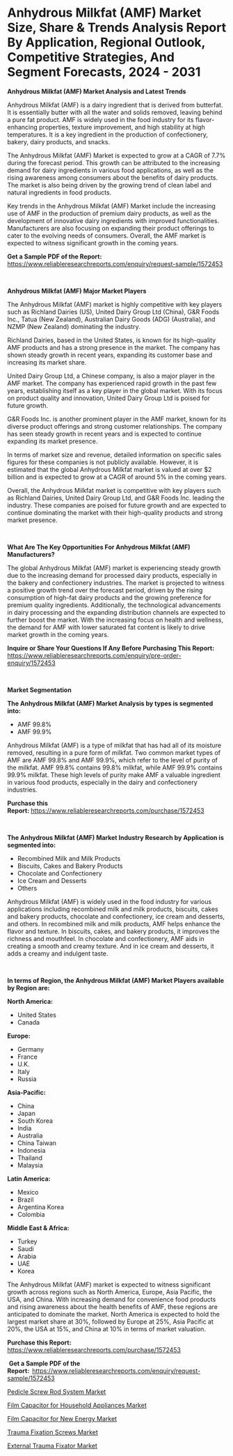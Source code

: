 <p><h1>Anhydrous Milkfat (AMF) Market Size, Share & Trends Analysis Report By Application, Regional Outlook, Competitive Strategies, And Segment Forecasts, 2024 - 2031</h1></p><p><strong>Anhydrous Milkfat (AMF) Market Analysis and Latest Trends</strong></p>
<p><p>Anhydrous Milkfat (AMF) is a dairy ingredient that is derived from butterfat. It is essentially butter with all the water and solids removed, leaving behind a pure fat product. AMF is widely used in the food industry for its flavor-enhancing properties, texture improvement, and high stability at high temperatures. It is a key ingredient in the production of confectionery, bakery, dairy products, and snacks.</p><p>The Anhydrous Milkfat (AMF) Market is expected to grow at a CAGR of 7.7% during the forecast period. This growth can be attributed to the increasing demand for dairy ingredients in various food applications, as well as the rising awareness among consumers about the benefits of dairy products. The market is also being driven by the growing trend of clean label and natural ingredients in food products.</p><p>Key trends in the Anhydrous Milkfat (AMF) Market include the increasing use of AMF in the production of premium dairy products, as well as the development of innovative dairy ingredients with improved functionalities. Manufacturers are also focusing on expanding their product offerings to cater to the evolving needs of consumers. Overall, the AMF market is expected to witness significant growth in the coming years.</p></p>
<p><strong>Get a Sample PDF of the Report:&nbsp;</strong> <a href="https://www.reliableresearchreports.com/enquiry/request-sample/1572453">https://www.reliableresearchreports.com/enquiry/request-sample/1572453</a></p>
<p>&nbsp;</p>
<p><strong>Anhydrous Milkfat (AMF) Major Market Players</strong></p>
<p><p>The Anhydrous Milkfat (AMF) market is highly competitive with key players such as Richland Dairies (US), United Dairy Group Ltd (China), G&R Foods Inc., Tatua (New Zealand), Australian Dairy Goods (ADG) (Australia), and NZMP (New Zealand) dominating the industry. </p><p>Richland Dairies, based in the United States, is known for its high-quality AMF products and has a strong presence in the market. The company has shown steady growth in recent years, expanding its customer base and increasing its market share. </p><p>United Dairy Group Ltd, a Chinese company, is also a major player in the AMF market. The company has experienced rapid growth in the past few years, establishing itself as a key player in the global market. With its focus on product quality and innovation, United Dairy Group Ltd is poised for future growth. </p><p>G&R Foods Inc. is another prominent player in the AMF market, known for its diverse product offerings and strong customer relationships. The company has seen steady growth in recent years and is expected to continue expanding its market presence.</p><p>In terms of market size and revenue, detailed information on specific sales figures for these companies is not publicly available. However, it is estimated that the global Anhydrous Milkfat market is valued at over $2 billion and is expected to grow at a CAGR of around 5% in the coming years.</p><p>Overall, the Anhydrous Milkfat market is competitive with key players such as Richland Dairies, United Dairy Group Ltd, and G&R Foods Inc. leading the industry. These companies are poised for future growth and are expected to continue dominating the market with their high-quality products and strong market presence.</p></p>
<p>&nbsp;</p>
<p><strong>What Are The Key Opportunities For Anhydrous Milkfat (AMF) Manufacturers?</strong></p>
<p><p>The global Anhydrous Milkfat (AMF) market is experiencing steady growth due to the increasing demand for processed dairy products, especially in the bakery and confectionery industries. The market is projected to witness a positive growth trend over the forecast period, driven by the rising consumption of high-fat dairy products and the growing preference for premium quality ingredients. Additionally, the technological advancements in dairy processing and the expanding distribution channels are expected to further boost the market. With the increasing focus on health and wellness, the demand for AMF with lower saturated fat content is likely to drive market growth in the coming years.</p></p>
<p><strong>Inquire or Share Your Questions If Any Before Purchasing This Report:</strong> <a href="https://www.reliableresearchreports.com/enquiry/pre-order-enquiry/1572453">https://www.reliableresearchreports.com/enquiry/pre-order-enquiry/1572453</a></p>
<p>&nbsp;</p>
<p><strong>Market Segmentation</strong></p>
<p><strong>The Anhydrous Milkfat (AMF) Market Analysis by types is segmented into:</strong></p>
<p><ul><li>AMF 99.8%</li><li>AMF 99.9%</li></ul></p>
<p><p>Anhydrous Milkfat (AMF) is a type of milkfat that has had all of its moisture removed, resulting in a pure form of milkfat. Two common market types of AMF are AMF 99.8% and AMF 99.9%, which refer to the level of purity of the milkfat. AMF 99.8% contains 99.8% milkfat, while AMF 99.9% contains 99.9% milkfat. These high levels of purity make AMF a valuable ingredient in various food products, especially in the dairy and confectionery industries.</p></p>
<p><strong>Purchase this Report:&nbsp;</strong><a href="https://www.reliableresearchreports.com/purchase/1572453">https://www.reliableresearchreports.com/purchase/1572453</a></p>
<p>&nbsp;</p>
<p><strong>The Anhydrous Milkfat (AMF) Market Industry Research by Application is segmented into:</strong></p>
<p><ul><li>Recombined Milk and Milk Products</li><li>Biscuits, Cakes and Bakery Products</li><li>Chocolate and Confectionery</li><li>Ice Cream and Desserts</li><li>Others</li></ul></p>
<p><p>Anhydrous Milkfat (AMF) is widely used in the food industry for various applications including recombined milk and milk products, biscuits, cakes and bakery products, chocolate and confectionery, ice cream and desserts, and others. In recombined milk and milk products, AMF helps enhance the flavor and texture. In biscuits, cakes, and bakery products, it improves the richness and mouthfeel. In chocolate and confectionery, AMF aids in creating a smooth and creamy texture. And in ice cream and desserts, it adds a creamy and indulgent taste.</p></p>
<p>&nbsp;</p>
<p><strong>In terms of Region, the Anhydrous Milkfat (AMF) Market Players available by Region are:</strong></p>
<p>
    <p> <strong> North America: </strong>
        <ul>
            <li>United States</li>
            <li>Canada</li>
        </ul>
        </p> 
    <p> <strong> Europe: </strong>
        <ul>
            <li>Germany</li>
            <li>France</li>
            <li>U.K.</li>
            <li>Italy</li>
            <li>Russia</li>
        </ul>
        </p> 
    <p> <strong> Asia-Pacific: </strong>
        <ul>
            <li>China</li>
            <li>Japan</li>
            <li>South Korea</li>
            <li>India</li>
            <li>Australia</li>
            <li>China Taiwan</li>
            <li>Indonesia</li>
            <li>Thailand</li>
            <li>Malaysia</li>
        </ul>
        </p> 
    <p> <strong> Latin America: </strong>
        <ul>
            <li>Mexico</li>
            <li>Brazil</li>
            <li>Argentina Korea</li>
            <li>Colombia</li>
        </ul>
        </p> 
    <p> <strong> Middle East & Africa: </strong>
        <ul>
            <li>Turkey</li>
            <li>Saudi</li>
            <li>Arabia</li>
            <li>UAE</li>
            <li>Korea</li>
        </ul>
    </p>
    </p>
<p><p>The Anhydrous Milkfat (AMF) market is expected to witness significant growth across regions such as North America, Europe, Asia Pacific, the USA, and China. With increasing demand for convenience food products and rising awareness about the health benefits of AMF, these regions are anticipated to dominate the market. North America is expected to hold the largest market share at 30%, followed by Europe at 25%, Asia Pacific at 20%, the USA at 15%, and China at 10% in terms of market valuation.</p></p>
<p><strong>Purchase this Report: </strong><a href="https://www.reliableresearchreports.com/purchase/1572453">https://www.reliableresearchreports.com/purchase/1572453</a></p>
<p>&nbsp;<strong>Get a Sample PDF of the Report:&nbsp;&nbsp;</strong><a href="https://www.reliableresearchreports.com/enquiry/request-sample/1572453">https://www.reliableresearchreports.com/enquiry/request-sample/1572453</a></p>
<p><strong></strong></p>
<p><p><a href="https://meowing-canidae-761.notion.site/Pedicle-Screw-Rod-System-Market-Provides-a-Comprehensive-Analysis-Including-a-Macro-Overview-of-the--efc57bbbbae8451cb71cb7629cd48625">Pedicle Screw Rod System Market</a></p><p><a href="https://view.publitas.com/reportprime-1/film-capacitor-for-household-appliances-market-dynamics-2024-2031-also-about-its-market-trends-projections-and-opportunities/">Film Capacitor for Household Appliances Market</a></p><p><a href="https://view.publitas.com/reportprime-1/global-film-capacitor-for-new-energy-market-size-and-market-trends-insights-and-projections-from-2024-to-2031/">Film Capacitor for New Energy Market</a></p><p><a href="https://military-diascia-e68.notion.site/Decoding-the-Trauma-Fixation-Screws-Market-A-Deep-Dive-into-the-Latest-Market-Trends-Market-Segmen-c6fd98fe5bb1440495ef1fc871decef3">Trauma Fixation Screws Market</a></p><p><a href="https://sudsy-motorcycle-bbc.notion.site/External-Trauma-Fixator-Market-Analysis-and-Market-Size-Global-Industry-Overview-Market-Segmentati-7667b420e032432294312cd69586d4cd">External Trauma Fixator Market</a></p></p>